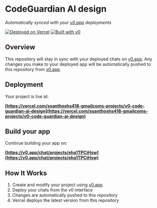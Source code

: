 # CodeGuardian AI design

*Automatically synced with your [v0.app](https://v0.app) deployments*

[![Deployed on Vercel](https://img.shields.io/badge/Deployed%20on-Vercel-black?style=for-the-badge&logo=vercel)](https://vercel.com/ssanthoshs418-gmailcoms-projects/v0-code-guardian-ai-design)
[![Built with v0](https://img.shields.io/badge/Built%20with-v0.app-black?style=for-the-badge)](https://v0.app/chat/projects/eha1TPCiHsw)

## Overview

This repository will stay in sync with your deployed chats on [v0.app](https://v0.app).
Any changes you make to your deployed app will be automatically pushed to this repository from [v0.app](https://v0.app).

## Deployment

Your project is live at:

**[https://vercel.com/ssanthoshs418-gmailcoms-projects/v0-code-guardian-ai-design](https://vercel.com/ssanthoshs418-gmailcoms-projects/v0-code-guardian-ai-design)**

## Build your app

Continue building your app on:

**[https://v0.app/chat/projects/eha1TPCiHsw](https://v0.app/chat/projects/eha1TPCiHsw)**

## How It Works

1. Create and modify your project using [v0.app](https://v0.app)
2. Deploy your chats from the v0 interface
3. Changes are automatically pushed to this repository
4. Vercel deploys the latest version from this repository